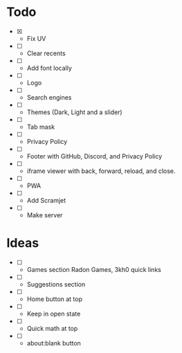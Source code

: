 # Todo
- [x] - Fix UV
- [ ] - Clear recents
- [ ] - Add font locally
- [ ] - Logo
- [ ] - Search engines
- [ ] - Themes (Dark, Light and a slider)
- [ ] - Tab mask
- [ ] - Privacy Policy
- [ ] - Footer with GitHub, Discord, and Privacy Policy
- [ ] - iframe viewer with back, forward, reload, and close.
- [ ] - PWA
- [ ] - Add Scramjet
- [ ] - Make server

# Ideas
- [ ] - Games section Radon Games, 3kh0 quick links
- [ ] - Suggestions section
- [ ] - Home button at top
- [ ] - Keep in open state
- [ ] - Quick math at top
- [ ] - about:blank button